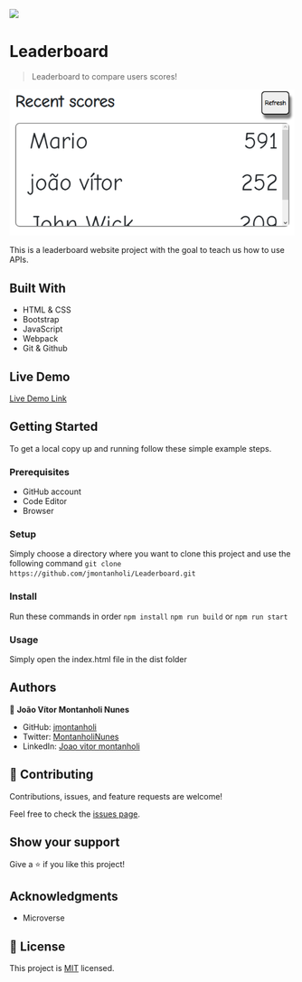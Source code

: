 ![](https://img.shields.io/badge/Microverse-blueviolet)

# Leaderboard

> Leaderboard to compare users scores!

![screenshot](./printscreen.PNG)

This is a leaderboard website project with the goal to teach us how to use APIs.

## Built With

- HTML & CSS
- Bootstrap
- JavaScript
- Webpack
- Git & Github

## Live Demo

[Live Demo Link](https://livedemo.com)


## Getting Started

To get a local copy up and running follow these simple example steps.

### Prerequisites

- GitHub account
- Code Editor
- Browser
### Setup

  Simply choose a directory where you want to clone this project and use the following command
  ```git clone https://github.com/jmontanholi/Leaderboard.git```
### Install

  Run these commands in order
  ```npm install```
  ```npm run build``` or ```npm run start```
### Usage

  Simply open the index.html file in the dist folder
## Authors

👤 **João Vítor Montanholi Nunes**

- GitHub: [jmontanholi](https://github.com/jmontanholi)
- Twitter: [MontanholiNunes](https://twitter.com/MontanholiNunes)
- LinkedIn: [Joao vitor montanholi](https://www.linkedin.com/in/joaovitormontanholi/)
## 🤝 Contributing

Contributions, issues, and feature requests are welcome!

Feel free to check the [issues page](../../issues/).

## Show your support

Give a ⭐️ if you like this project!

## Acknowledgments

- Microverse

## 📝 License

This project is [MIT](./MIT.md) licensed.
